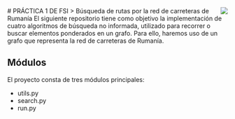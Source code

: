 <img src="icon.png" align="right" />
# PRÁCTICA 1 DE FSI
> Búsqueda de rutas por la red de carreteras de Rumanía
El siguiente repositorio tiene como objetivo la implementación de cuatro algoritmos de búsqueda no informada, utilizado para recorrer o buscar elementos ponderados en un grafo. Para ello, haremos uso de un grafo que representa la red de carreteras de Rumanía.

## Módulos
El proyecto consta de tres módulos principales:
- utils.py
- search.py
- run.py
